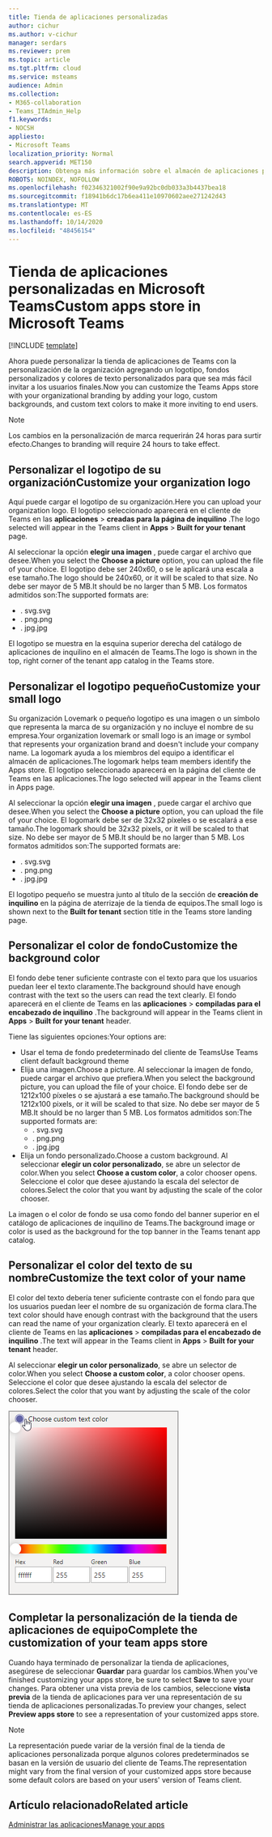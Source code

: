 ```yaml
---
title: Tienda de aplicaciones personalizadas
author: cichur
ms.author: v-cichur
manager: serdars
ms.reviewer: prem
ms.topic: article
ms.tgt.pltfrm: cloud
ms.service: msteams
audience: Admin
ms.collection:
- M365-collaboration
- Teams_ITAdmin_Help
f1.keywords:
- NOCSH
appliesto:
- Microsoft Teams
localization_priority: Normal
search.appverid: MET150
description: Obtenga más información sobre el almacén de aplicaciones personalizadas en Microsoft Teams.
ROBOTS: NOINDEX, NOFOLLOW
ms.openlocfilehash: f02346321002f90e9a92bc0db033a3b4437bea18
ms.sourcegitcommit: f18941b6dc17b6ea411e10970602aee271242d43
ms.translationtype: MT
ms.contentlocale: es-ES
ms.lasthandoff: 10/14/2020
ms.locfileid: "48456154"
---
```

# <a name="custom-apps-store-in-microsoft-teams"></a><span data-ttu-id="a24d4-103">Tienda de aplicaciones personalizadas en Microsoft Teams</span><span class="sxs-lookup"><span data-stu-id="a24d4-103">Custom apps store in Microsoft Teams</span></span>

[!INCLUDE [template](includes/preview-feature.md)]

<span data-ttu-id="a24d4-104">Ahora puede personalizar la tienda de aplicaciones de Teams con la personalización de la organización agregando un logotipo, fondos personalizados y colores de texto personalizados para que sea más fácil invitar a los usuarios finales.</span><span class="sxs-lookup"><span data-stu-id="a24d4-104">Now you can customize the Teams Apps store with your organizational branding by adding your logo, custom backgrounds, and custom text colors to make it more inviting to end users.</span></span>

> [!Note]
> <span data-ttu-id="a24d4-105">Los cambios en la personalización de marca requerirán 24 horas para surtir efecto.</span><span class="sxs-lookup"><span data-stu-id="a24d4-105">Changes to branding will require 24 hours to take effect.</span></span>

## <a name="customize-your-organization-logo"></a><span data-ttu-id="a24d4-106">Personalizar el logotipo de su organización</span><span class="sxs-lookup"><span data-stu-id="a24d4-106">Customize your organization logo</span></span>

<!-- Bookmark used by Context Sensitive Help (CSH). Do not delete. -->
<span data-ttu-id="a24d4-107"><a name="orglogo"> </a></span><span class="sxs-lookup"><span data-stu-id="a24d4-107"><a name="orglogo"> </a></span></span>
<!-- Do not remove the bookmark link above. -->

<span data-ttu-id="a24d4-108">Aquí puede cargar el logotipo de su organización.</span><span class="sxs-lookup"><span data-stu-id="a24d4-108">Here you can upload your organization logo.</span></span> <span data-ttu-id="a24d4-109">El logotipo seleccionado aparecerá en el cliente de Teams en las **aplicaciones**  >  **creadas para la página de inquilino** .</span><span class="sxs-lookup"><span data-stu-id="a24d4-109">The logo selected will appear in the Teams client in **Apps** > **Built for your tenant** page.</span></span>

<span data-ttu-id="a24d4-110">Al seleccionar la opción **elegir una imagen** , puede cargar el archivo que desee.</span><span class="sxs-lookup"><span data-stu-id="a24d4-110">When you select the **Choose a picture** option, you can upload the file of your choice.</span></span> <span data-ttu-id="a24d4-111">El logotipo debe ser 240x60, o se le aplicará una escala a ese tamaño.</span><span class="sxs-lookup"><span data-stu-id="a24d4-111">The logo should be 240x60, or it will be scaled to that size.</span></span> <span data-ttu-id="a24d4-112">No debe ser mayor de 5 MB.</span><span class="sxs-lookup"><span data-stu-id="a24d4-112">It should be no larger than 5 MB.</span></span> <span data-ttu-id="a24d4-113">Los formatos admitidos son:</span><span class="sxs-lookup"><span data-stu-id="a24d4-113">The supported formats are:</span></span>

- <span data-ttu-id="a24d4-114">. svg</span><span class="sxs-lookup"><span data-stu-id="a24d4-114">.svg</span></span>
- <span data-ttu-id="a24d4-115">. png</span><span class="sxs-lookup"><span data-stu-id="a24d4-115">.png</span></span>
- <span data-ttu-id="a24d4-116">. jpg</span><span class="sxs-lookup"><span data-stu-id="a24d4-116">.jpg</span></span>

<span data-ttu-id="a24d4-117">El logotipo se muestra en la esquina superior derecha del catálogo de aplicaciones de inquilino en el almacén de Teams.</span><span class="sxs-lookup"><span data-stu-id="a24d4-117">The logo is shown in the top, right corner of the tenant app catalog in the Teams store.</span></span>

## <a name="customize-your-small-logo"></a><span data-ttu-id="a24d4-118">Personalizar el logotipo pequeño</span><span class="sxs-lookup"><span data-stu-id="a24d4-118">Customize your small logo</span></span>

<!-- Bookmark used by Context Sensitive Help (CSH). Do not delete. -->
<span data-ttu-id="a24d4-119"><a name="orglogomark"> </a></span><span class="sxs-lookup"><span data-stu-id="a24d4-119"><a name="orglogomark"> </a></span></span>
<!-- Do not remove the bookmark link above. -->

<span data-ttu-id="a24d4-120">Su organización Lovemark o pequeño logotipo es una imagen o un símbolo que representa la marca de su organización y no incluye el nombre de su empresa.</span><span class="sxs-lookup"><span data-stu-id="a24d4-120">Your organization lovemark or small logo is an image or symbol that represents your organization brand and doesn't include your company name.</span></span> <span data-ttu-id="a24d4-121">La logomark ayuda a los miembros del equipo a identificar el almacén de aplicaciones.</span><span class="sxs-lookup"><span data-stu-id="a24d4-121">The logomark helps team members identify the Apps store.</span></span> <span data-ttu-id="a24d4-122">El logotipo seleccionado aparecerá en la página del cliente de Teams en las aplicaciones.</span><span class="sxs-lookup"><span data-stu-id="a24d4-122">The logo selected will appear in the Teams client in Apps page.</span></span>

<span data-ttu-id="a24d4-123">Al seleccionar la opción **elegir una imagen** , puede cargar el archivo que desee.</span><span class="sxs-lookup"><span data-stu-id="a24d4-123">When you select the **Choose a picture** option, you can upload the file of your choice.</span></span> <span data-ttu-id="a24d4-124">El logomark debe ser de 32x32 píxeles o se escalará a ese tamaño.</span><span class="sxs-lookup"><span data-stu-id="a24d4-124">The logomark should be 32x32 pixels, or it will be scaled to that size.</span></span> <span data-ttu-id="a24d4-125">No debe ser mayor de 5 MB.</span><span class="sxs-lookup"><span data-stu-id="a24d4-125">It should be no larger than 5 MB.</span></span> <span data-ttu-id="a24d4-126">Los formatos admitidos son:</span><span class="sxs-lookup"><span data-stu-id="a24d4-126">The supported formats are:</span></span>

- <span data-ttu-id="a24d4-127">. svg</span><span class="sxs-lookup"><span data-stu-id="a24d4-127">.svg</span></span>
- <span data-ttu-id="a24d4-128">. png</span><span class="sxs-lookup"><span data-stu-id="a24d4-128">.png</span></span>
- <span data-ttu-id="a24d4-129">. jpg</span><span class="sxs-lookup"><span data-stu-id="a24d4-129">.jpg</span></span>

<span data-ttu-id="a24d4-130">El logotipo pequeño se muestra junto al título de la sección de **creación de inquilino** en la página de aterrizaje de la tienda de equipos.</span><span class="sxs-lookup"><span data-stu-id="a24d4-130">The small logo is shown next to the **Built for tenant** section title in the Teams store landing page.</span></span>

## <a name="customize-the-background-color"></a><span data-ttu-id="a24d4-131">Personalizar el color de fondo</span><span class="sxs-lookup"><span data-stu-id="a24d4-131">Customize the background color</span></span>

<!-- Bookmark used by Context Sensitive Help (CSH). Do not delete. -->
<span data-ttu-id="a24d4-132"><a name="custombackground"> </a></span><span class="sxs-lookup"><span data-stu-id="a24d4-132"><a name="custombackground"> </a></span></span>
<!-- Do not remove the bookmark link above. -->

<span data-ttu-id="a24d4-133">El fondo debe tener suficiente contraste con el texto para que los usuarios puedan leer el texto claramente.</span><span class="sxs-lookup"><span data-stu-id="a24d4-133">The background should have enough contrast with the text so the users can read the text clearly.</span></span> <span data-ttu-id="a24d4-134">El fondo aparecerá en el cliente de Teams en las **aplicaciones**  >  **compiladas para el encabezado de inquilino** .</span><span class="sxs-lookup"><span data-stu-id="a24d4-134">The background will appear in the Teams client in **Apps** > **Built for your tenant** header.</span></span>

<span data-ttu-id="a24d4-135">Tiene las siguientes opciones:</span><span class="sxs-lookup"><span data-stu-id="a24d4-135">Your options are:</span></span>

- <span data-ttu-id="a24d4-136">Usar el tema de fondo predeterminado del cliente de Teams</span><span class="sxs-lookup"><span data-stu-id="a24d4-136">Use Teams client default background theme</span></span>
- <span data-ttu-id="a24d4-137">Elija una imagen.</span><span class="sxs-lookup"><span data-stu-id="a24d4-137">Choose a picture.</span></span> <span data-ttu-id="a24d4-138">Al seleccionar la imagen de fondo, puede cargar el archivo que prefiera.</span><span class="sxs-lookup"><span data-stu-id="a24d4-138">When you select the background picture, you can upload the file of your choice.</span></span> <span data-ttu-id="a24d4-139">El fondo debe ser de 1212x100 píxeles o se ajustará a ese tamaño.</span><span class="sxs-lookup"><span data-stu-id="a24d4-139">The background should be 1212x100 pixels, or it will be scaled to that size.</span></span> <span data-ttu-id="a24d4-140">No debe ser mayor de 5 MB.</span><span class="sxs-lookup"><span data-stu-id="a24d4-140">It should be no larger than 5 MB.</span></span> <span data-ttu-id="a24d4-141">Los formatos admitidos son:</span><span class="sxs-lookup"><span data-stu-id="a24d4-141">The supported formats are:</span></span>
  - <span data-ttu-id="a24d4-142">. svg</span><span class="sxs-lookup"><span data-stu-id="a24d4-142">.svg</span></span>
  - <span data-ttu-id="a24d4-143">. png</span><span class="sxs-lookup"><span data-stu-id="a24d4-143">.png</span></span>
  - <span data-ttu-id="a24d4-144">. jpg</span><span class="sxs-lookup"><span data-stu-id="a24d4-144">.jpg</span></span>
- <span data-ttu-id="a24d4-145">Elija un fondo personalizado.</span><span class="sxs-lookup"><span data-stu-id="a24d4-145">Choose a custom background.</span></span> <span data-ttu-id="a24d4-146">Al seleccionar **elegir un color personalizado**, se abre un selector de color.</span><span class="sxs-lookup"><span data-stu-id="a24d4-146">When you select **Choose a custom color**, a color chooser opens.</span></span> <span data-ttu-id="a24d4-147">Seleccione el color que desee ajustando la escala del selector de colores.</span><span class="sxs-lookup"><span data-stu-id="a24d4-147">Select the color that you want by adjusting the scale of the color chooser.</span></span>

<span data-ttu-id="a24d4-148">La imagen o el color de fondo se usa como fondo del banner superior en el catálogo de aplicaciones de inquilino de Teams.</span><span class="sxs-lookup"><span data-stu-id="a24d4-148">The background image or color is used as the background for the top banner in the Teams tenant app catalog.</span></span>

## <a name="customize-the-text-color-of-your-name"></a><span data-ttu-id="a24d4-149">Personalizar el color del texto de su nombre</span><span class="sxs-lookup"><span data-stu-id="a24d4-149">Customize the text color of your name</span></span>

<!-- Bookmark used by Context Sensitive Help (CSH). Do not delete. -->
<span data-ttu-id="a24d4-150"><a name="textcolor"> </a></span><span class="sxs-lookup"><span data-stu-id="a24d4-150"><a name="textcolor"> </a></span></span>
<!-- Do not remove the bookmark link above. -->

<span data-ttu-id="a24d4-151">El color del texto debería tener suficiente contraste con el fondo para que los usuarios puedan leer el nombre de su organización de forma clara.</span><span class="sxs-lookup"><span data-stu-id="a24d4-151">The text color should have enough contrast with the background that the users can read the name of your organization clearly.</span></span> <span data-ttu-id="a24d4-152">El texto aparecerá en el cliente de Teams en las **aplicaciones**  >  **compiladas para el encabezado de inquilino** .</span><span class="sxs-lookup"><span data-stu-id="a24d4-152">The text will appear in the Teams client in **Apps** > **Built for your tenant** header.</span></span>

<span data-ttu-id="a24d4-153">Al seleccionar **elegir un color personalizado**, se abre un selector de color.</span><span class="sxs-lookup"><span data-stu-id="a24d4-153">When you select **Choose a custom color**, a color chooser opens.</span></span> <span data-ttu-id="a24d4-154">Seleccione el color que desee ajustando la escala del selector de colores.</span><span class="sxs-lookup"><span data-stu-id="a24d4-154">Select the color that you want by adjusting the scale of the color chooser.</span></span>

 ![Imagen de un selector de color](media/choose-a-custom-color.png)

## <a name="complete-the-customization-of-your-team-apps-store"></a><span data-ttu-id="a24d4-156">Completar la personalización de la tienda de aplicaciones de equipo</span><span class="sxs-lookup"><span data-stu-id="a24d4-156">Complete the customization of your team apps store</span></span>

<span data-ttu-id="a24d4-157">Cuando haya terminado de personalizar la tienda de aplicaciones, asegúrese de seleccionar **Guardar** para guardar los cambios.</span><span class="sxs-lookup"><span data-stu-id="a24d4-157">When you've finished customizing your apps store, be sure to select **Save** to save your changes.</span></span>
<span data-ttu-id="a24d4-158">Para obtener una vista previa de los cambios, seleccione **vista previa** de la tienda de aplicaciones para ver una representación de su tienda de aplicaciones personalizadas.</span><span class="sxs-lookup"><span data-stu-id="a24d4-158">To preview your changes, select **Preview apps store** to see a representation of your customized apps store.</span></span>

> [!Note]
> <span data-ttu-id="a24d4-159">La representación puede variar de la versión final de la tienda de aplicaciones personalizada porque algunos colores predeterminados se basan en la versión de usuario del cliente de Teams.</span><span class="sxs-lookup"><span data-stu-id="a24d4-159">The representation might vary from the final version of your customized apps store because some default colors are based on your users' version of Teams client.</span></span>

## <a name="related-article"></a><span data-ttu-id="a24d4-160">Artículo relacionado</span><span class="sxs-lookup"><span data-stu-id="a24d4-160">Related article</span></span>

[<span data-ttu-id="a24d4-161">Administrar las aplicaciones</span><span class="sxs-lookup"><span data-stu-id="a24d4-161">Manage your apps</span></span>](manage-apps.md)
